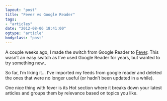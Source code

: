 ```yaml
---
layout: "post"
title: "Fever vs Google Reader"
tags: 
- "articles"
date: "2012-08-06 18:41:00"
ogtype: "article"
bodyclass: "post"
---
```


A couple weeks ago, I made the switch from Google Reader to [Fever](http://feedafever.com/). This wasn’t an easy switch as I’ve used Google Reader for years, but wanted to try something new..

So far, I’m liking it… I’ve imported my feeds from google reader and deleted the ones that were no longer useful (or hadn’t been updated in a while).

One nice thing with fever is its Hot section where it breaks down your latest articles and groups them by relevance based on topics you like.